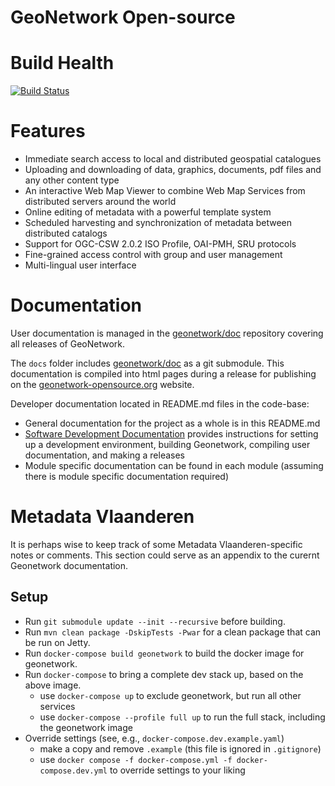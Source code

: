 # GeoNetwork Open-source

# Build Health

[![Build Status](https://github.com/geonetwork/core-geonetwork/actions/workflows/linux.yml/badge.svg?branch=main)](https://github.com/geonetwork/core-geonetwork/actions/workflows/linux.yml?query=branch%3Amain)

# Features

* Immediate search access to local and distributed geospatial catalogues
* Uploading and downloading of data, graphics, documents, pdf files and any other content type
* An interactive Web Map Viewer to combine Web Map Services from distributed servers around the world
* Online editing of metadata with a powerful template system
* Scheduled harvesting and synchronization of metadata between distributed catalogs
* Support for OGC-CSW 2.0.2 ISO Profile, OAI-PMH, SRU protocols
* Fine-grained access control with group and user management
* Multi-lingual user interface

# Documentation

User documentation is managed in the [geonetwork/doc](https://github.com/geonetwork/doc) repository covering all releases of GeoNetwork.

The `docs` folder includes [geonetwork/doc](https://github.com/geonetwork/doc) as a git submodule. This documentation is compiled into html pages during a release for publishing on the [geonetwork-opensource.org](http://geonetwork-opensource.org) website.

Developer documentation located in README.md files in the code-base:

* General documentation for the project as a whole is in this README.md
* [Software Development Documentation](/software_development/README.md) provides instructions for setting up a development environment, building Geonetwork, compiling user documentation, and making a releases
* Module specific documentation can be found in each module (assuming there is module specific documentation required)


# Metadata Vlaanderen

It is perhaps wise to keep track of some Metadata Vlaanderen-specific notes or comments. This section could serve as an appendix to the curernt Geonetwork documentation.

## Setup
- Run `git submodule update --init --recursive` before building.
- Run `mvn clean package -DskipTests -Pwar` for a clean package that can be run on Jetty.
- Run `docker-compose build geonetwork` to build the docker image for geonetwork.
- Run `docker-compose` to bring a complete dev stack up, based on the above image.
  - use `docker-compose up` to exclude geonetwork, but run all other services
  - use `docker-compose --profile full up` to run the full stack, including the geonetwork image
- Override settings (see, e.g., `docker-compose.dev.example.yaml`)
  - make a copy and remove `.example` (this file is ignored in `.gitignore`) 
  - use `docker compose -f docker-compose.yml -f docker-compose.dev.yml` to override settings to your liking

